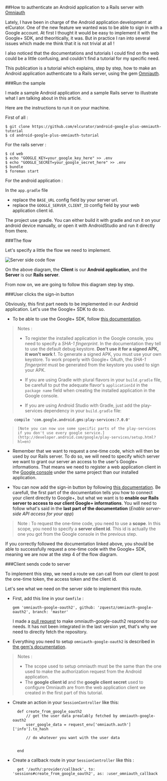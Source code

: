 ##How to authenticate an Android application to a Rails server with [Omniauth](https://github.com/intridea/omniauth)

Lately, I have been in charge of the Android application development at elCurator. One of the new feature we wanted was to be able to sign in with a Google account. At first I thought it would be easy to implement it with the Google+ SDK, and theoritically, it was. But in practice I ran into several issues which made me think that it is not trivial at all !

I also noticed that the documentations and tutorials I could find on the web could be a little confusing, and couldn't find a tutorial for my specific need.

This publication is a tutorial which explains, step by step, how to make an Android application authenticate to a Rails server, using the gem [Omniauth](https://github.com/intridea/omniauth).

###Run the sample

I made a sample Android application and a sample Rails server to illustrate what I am talking about in this article.

Here are the instructions to run it on your machine.

First of all :

	$ git clone https://github.com/elcurator/android-google-plus-omniauth-tutorial
	$ cd android-google-plus-omniauth-tutorial

For the rails server :

	$ cd web
	$ echo "GOOGLE_KEY=your_google_key_here" >> .env
	$ echo "GOOGLE_SECRET=your_google_secret_here" >> .env
	$ bundle
	$ foreman start
	
For the android application :

In the `app.gradle` file

- replace the `BASE_URL` config field by your server url.
- replace the `GOOGLE_SERVER_CLIENT_ID` config field by your web application client id.

The project use gradle. You can either build it with gradle and run it on your android device manually, or open it with AndroidStudio and run it directly from there.

###The flow

Let's specify a little the flow we need to implement.

![Server side code flow](https://developers.google.com/+/images/server_side_code_flow.png)

On the above diagram, the **Client** is our **Android application**, and the **Server** is our **Rails server**.

From now on, we are going to follow this diagram step by step.

###User clicks the sign-in button

Obviously, this first part needs to be implemented in our Android application. Let's use the Google+ SDK to do so.

- To be able to use the Google+ SDK, follow [this documentation](https://developers.google.com/+/mobile/android/getting-started?hl=en).

> 	Notes : 
> 
>  - To register the installed application in the Google console, you need to specify a *SHA-1 fingerprint*. In the documentation they tell to use the default debug keystore. **Don't use it for a signed APK, it won't work !**. To generate a signed APK, you must use your own keystore. To work properly with Google+ OAuth, the *SHA-1 fingerprint* must be generated from the keystore you used to sign your APK.
> 
> - If you are using Gradle with plural flavors in your `build.gradle` file, be carefull to put the adequate flavor's `applicationId` in the `package name` field when creating the installed application in the Google console.
> 
> - If you are using Android Studio with Gradle, just add the play-services dependency in your `build.gradle` file:
>
		compile 'com.google.android.gms:play-services:7.0.0'

>	  [Note you can now use some specific parts of the play-services if you don't use every google service.](http://developer.android.com/google/play-services/setup.html?hl=en)

- Remember that we want to request a one-time code, which will then be used by our Rails server. To do so, we will need to specify which server we want to grant our server an access to the user's Google+ informations. That means we need to register a web application client in the [Google console](https://console.developers.google.com/project) under the same project than our installed application.

- You can now add the sign-in button by following [this documentation](https://developers.google.com/+/mobile/android/sign-in?hl=en). Be carefull, the first part of the documentation tells you how to connect your client directly to Google+, but what we want is to **enable our Rails server to access to our client Google+ informations**. You will need to follow what's said in the **last part of the documentation** (*Enable server-side API access for your app*)

> 	Note :
> 	To request the one-time code, you need to use a **scope**. In this scope, you need to specify a **server client id**. This id is actually the one you got from the Google console in the previous step.

If you correctly followed the documentation linked above, you should be able to successfully request a one-time code with the Google+ SDK, meaning we are now at the step 4 of the flow diagram.

###Client sends code to server

To implement this step, we need a route we can call from our client to post the one-time token, the access token and the client id.

Let's see what we need on the server side to implement this route.

- First, add this line in your `Gemfile` :

	`gem 'omniauth-google-oauth2', github: 'zquestz/omniauth-google-oauth2', branch: 'master'`
	
	I made a [pull request](https://github.com/zquestz/omniauth-google-oauth2/pull/165) to make omniauth-google-oauth2 respond to our needs. It has not been integrated in the last version yet, that's why we need to directly fetch the repository.
	
- Everything you need to setup `omniauth-google-oauth2` is described in [the gem's documentation](https://github.com/zquestz/omniauth-google-oauth2).

> 	Notes :
> 	
> 	- The scope used to setup omniauth must be the same than the one used to make the authorization request from the Android application.
> 	- The **google client id** and the **google client secret** used to configure Omniauth are from the web application client we created in the first part of this tutorial.

- Create an action in your `SessionController` like this:

		def create_from_google_oauth2
			// get the user data prealably fetched by omniauth-google-oauth2
			user_google_data = request_env['omniauth.auth']['info'].to_hash
			
			// do whatever you want with the user data
			
			
		end

- Create a callback route in your `SessionController` like this :
	
		get '/auth/:provider/callback', to: 'sessions#create_from_google_oauth2', as: :user_omniauth_callback 
	
		